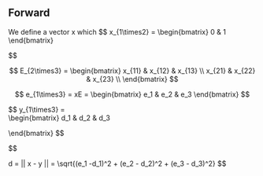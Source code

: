 

## Forward

We define a vector x which 
$$
x_{1\times2} = 
\begin{bmatrix}
    0 & 1
\end{bmatrix}

$$

$$
E_{2\times3} = 
\begin{bmatrix}
    x_{11}  & x_{12}  & x_{13} \\
    x_{21}  & x_{22}  & x_{23} \\
\end{bmatrix}
$$

$$
e_{1\times3} = xE = 
\begin{bmatrix}
    e_1 & e_2 & e_3
\end{bmatrix}
$$

$$
y_{1\times3} =  
\begin{bmatrix}
    d_1 & d_2 & d_3

\end{bmatrix}
$$

$$

d = || x - y || = \sqrt{(e_1 -d_1)^2 + (e_2 - d_2)^2 + (e_3 - d_3)^2} 
$$

